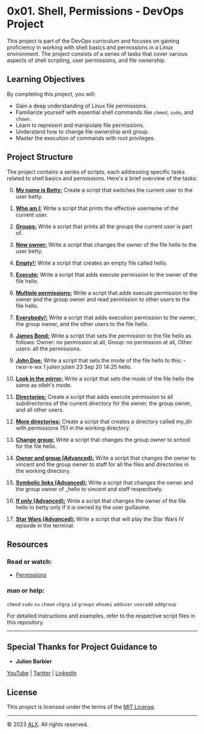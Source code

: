 # 0x01. Shell, Permissions - DevOps Project

This project is part of the DevOps curriculum and focuses on gaining proficiency in working with shell basics and permissions in a Linux environment. The project consists of a series of tasks that cover various aspects of shell scripting, user permissions, and file ownership.

## Learning Objectives

By completing this project, you will:

- Gain a deep understanding of Linux file permissions.
- Familiarize yourself with essential shell commands like `chmod`, `sudo`, and `chown`.
- Learn to represent and manipulate file permissions.
- Understand how to change file ownership and group.
- Master the execution of commands with root privileges.

## Project Structure

The project contains a series of scripts, each addressing specific tasks related to shell basics and permissions. Here's a brief overview of the tasks:

0. **[My name is Betty:](0-iam_betty)** Create a script that switches the current user to the user betty.

1. **[Who am I:](1-who_am_i)** Write a script that prints the effective username of the current user.

2. **[Groups:](2-groups)** Write a script that prints all the groups the current user is part of.

3. **[New owner:](3-new_owner)** Write a script that changes the owner of the file hello to the user betty.

4. **[Empty!:](4-empty)** Write a script that creates an empty file called hello.

5. **[Execute:](5-execute)** Write a script that adds execute permission to the owner of the file hello.

6. **[Multiple permissions:](6-multiple_permissions)** Write a script that adds execute permission to the owner and the group owner and read permission to other users to the file hello.

7. **[Everybody!:](7-everybody)** Write a script that adds execution permission to the owner, the group owner, and the other users to the file hello.

8. **[James Bond:](8-James_Bond)** Write a script that sets the permission to the file hello as follows: Owner: no permission at all, Group: no permission at all, Other users: all the permissions.

9. **[John Doe:](9-John_Doe)** Write a script that sets the mode of the file hello to this: -rwxr-x-wx 1 julien julien 23 Sep 20 14:25 hello.

10. **[Look in the mirror:](10-mirror_permissions)** Write a script that sets the mode of the file hello the same as olleh's mode.

11. **[Directories:](11-directories_permissions)** Create a script that adds execute permission to all subdirectories of the current directory for the owner, the group owner, and all other users.

12. **[More directories:](12-directory_permissions)** Create a script that creates a directory called my_dir with permissions 751 in the working directory.

13. **[Change group:](13-change_group)** Write a script that changes the group owner to school for the file hello.

14. **[Owner and group (Advanced):](100-change_owner_and_group)** Write a script that changes the owner to vincent and the group owner to staff for all the files and directories in the working directory.

15. **[Symbolic links (Advanced):](101-symbolic_link_permissions)** Write a script that changes the owner and the group owner of _hello to vincent and staff respectively.

16. **[If only (Advanced):](102-if_only)** Write a script that changes the owner of the file hello to betty only if it is owned by the user guillaume.

17. **[Star Wars (Advanced):](103-Star_Wars)** Write a script that will play the Star Wars IV episode in the terminal.

## Resources

### Read or watch:

- [Permissions](http://linuxcommand.org/lc3_lts0090.php)

### man or help:

`chmod`
`sudo`
`su`
`chown`
`chgrp`
`id`
`groups`
`whoami`
`adduser`
`useradd`
`addgroup`

For detailed instructions and examples, refer to the respective script files in this repository.

---

## Special Thanks for Project Guidance to 

- **Julien Barbier**

[YouTube](https://www.youtube.com/@0xJulien) | [Twitter](https://twitter.com/julienbarbier42) | [LinkedIn](https://www.linkedin.com/in/julienbarbier/)

## License

This project is licensed under the terms of the [MIT License](https://www.alxafrica.com/terms-conditions-portal/).

---

© 2023 [ALX](https://www.alxafrica.com/). All rights reserved.
